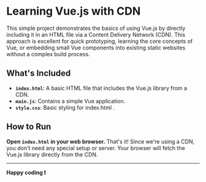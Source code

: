 # Learning Vue.js with CDN

This simple project demonstrates the basics of using Vue.js by directly including it in an HTML file via a Content Delivery Network (CDN). This approach is excellent for quick prototyping, learning the core concepts of Vue, or embedding small Vue components into existing static websites without a complex build process.

## What's Included

- **`index.html`**: A basic HTML file that includes the Vue.js library from a CDN.
- **`main.js`**: Contains a simple Vue application.
- **`style.css`**: Basic styling for index.html .

## How to Run

**Open `index.html` in your web browser.** That's it! Since we're using a CDN, you don't need any special setup or server. Your browser will fetch the Vue.js library directly from the CDN.

---

**Happy coding ❗**
